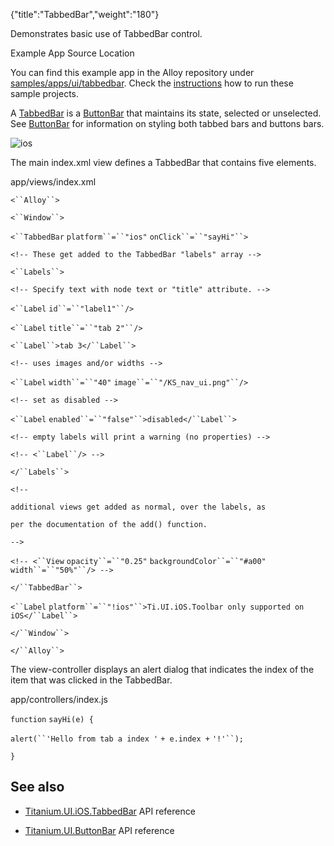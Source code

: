 {"title":"TabbedBar","weight":"180"}

Demonstrates basic use of TabbedBar control.

Example App Source Location

You can find this example app in the Alloy repository under [samples/apps/ui/tabbedbar](https://github.com/appcelerator/alloy/tree/master/samples/apps/ui/tabbedbar). Check the [instructions](/docs/appc/Alloy_Framework/Alloy_Guide/Alloy_Test_Apps/) how to run these sample projects.

A [TabbedBar](#!/api/Titanium.UI.iOS.TabbedBar) is a [ButtonBar](#!/api/Titanium.UI.iOS.TabbedBar) that maintains its state, selected or unselected. See [ButtonBar](#!/api/Titanium.UI.ButtonBar) for information on styling both tabbed bars and buttons bars.

![ios](/Images/appc/download/attachments/41845775/ios.png)

The main index.xml view defines a TabbedBar that contains five <Label/> elements.

app/views/index.xml

`<``Alloy``>`

`<``Window``>`

`<``TabbedBar`  `platform``=``"ios"`  `onClick``=``"sayHi"``>`

`<!-- These get added to the TabbedBar "labels" array -->`

`<``Labels``>`

`<!-- Specify text with node text or "title" attribute. -->`

`<``Label`  `id``=``"label1"``/>`

`<``Label`  `title``=``"tab 2"``/>`

`<``Label``>tab 3</``Label``>`

`<!-- uses images and/or widths -->`

`<``Label`  `width``=``"40"`  `image``=``"/KS_nav_ui.png"``/>`

`<!-- set as disabled -->`

`<``Label`  `enabled``=``"false"``>disabled</``Label``>`

`<!-- empty labels will print a warning (no properties) -->`

`<!-- <``Label``/> -->`

`</``Labels``>`

`<!--`

`additional views get added as normal, over the labels, as`

`per the documentation of the add() function.`

`-->`

`<!-- <``View`  `opacity``=``"0.25"`  `backgroundColor``=``"#a00"`  `width``=``"50%"``/> -->`

`</``TabbedBar``>`

`<``Label`  `platform``=``"!ios"``>Ti.UI.iOS.Toolbar only supported on iOS</``Label``>`

`</``Window``>`

`</``Alloy``>`

The view-controller displays an alert dialog that indicates the index of the item that was clicked in the TabbedBar.

app/controllers/index.js

`function` `sayHi(e) {`

`alert(``'Hello from tab a index '` `+ e.index +` `'!'``);`

`}`

## See also

* [Titanium.UI.iOS.TabbedBar](#!/api/Titanium.UI.iOS.TabbedBar) API reference

* [Titanium.UI.ButtonBar](#!/api/Titanium.UI.ButtonBar) API reference
